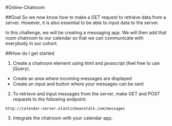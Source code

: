 #Online-Chatroom

##Goal
So we now know how to make a GET request to retrieve data from a server. However, it is also essential to be able to input data to the server.

In this challenge, we will be creating a messaging app. We will then add that room chatroom to our calendar so that we can communicate with everybody in our cohort.


##How do I get started
1. Create a chatroom element using html and javascript (feel free to use jQuery).
  - Create an area where incoming messages are displayed
  - Create an input and button where your messages can be sent

2. To retrieve and input messages from the server, make GET and POST requests to the following endpoint:
````
http://calendar-server.elasticbeanstalk.com/messages
````

3. Integrate the chatroom with your calendar app.


